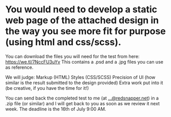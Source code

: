 # You would need to develop a static web page of the attached design in the way you see more fit for purpose (using html and css/scss).
You can download the files you will need for the test from here: https://we.tl/7NccFU3uYv
This contains a .psd and a .jpg files you can use as reference.

We will judge:
Markup (HTML)
Styles (CSS/SCSS)
Precision of UI (how similar is the result submitted to the design provided)
Extra work put into it (be creative, if you have the time for it!)

You can send back the completed test to me (at ...@redsnapper.net) in a .zip file (or similar) and I will get back to you as soon as we review it next week.
The deadline is the 16th of July 9:00 AM.